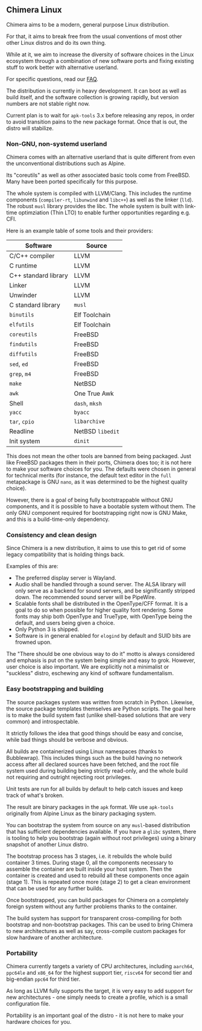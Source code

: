 ## Chimera Linux

Chimera aims to be a modern, general purpose Linux distribution.

For that, it aims to break free from the usual conventions of most
other other Linux distros and do its own thing.

While at it, we aim to increase the diversity of software choices in
the Linux ecosystem through a combination of new software ports and
fixing existing stuff to work better with alternative userland.

For specific questions, read our [FAQ](./faq.html).

The distribution is currently in heavy development. It can boot as well
as build itself, and the software collection is growing rapidly, but
version numbers are not stable right now.

Current plan is to wait for `apk-tools` 3.x before releasing any repos,
in order to avoid transition pains to the new package format. Once that
is out, the distro will stabilize.

### Non-GNU, non-systemd userland

Chimera comes with an alternative userland that is quite different from
even the unconventional distributions such as Alpine.

Its "coreutils" as well as other associated basic tools come from FreeBSD.
Many have been ported specifically for this purpose.

The whole system is compiled with LLVM/Clang. This includes the runtime
components (`compiler-rt`, `libunwind` and `libc++`) as well as the linker
(`lld`). The robust `musl` library provides the libc. The whole system is
built with link-time optimziation (Thin LTO) to enable further opportunities
regarding e.g. CFI.

Here is an example table of some tools and their providers:

| Software             | Source                 |
|----------------------|------------------------|
| C/C++ compiler       | LLVM                   |
| C runtime            | LLVM                   |
| C++ standard library | LLVM                   |
| Linker               | LLVM                   |
| Unwinder             | LLVM                   |
| C standard library   | `musl`                 |
| `binutils`           | Elf Toolchain          |
| `elfutils`           | Elf Toolchain          |
| `coreutils`          | FreeBSD                |
| `findutils`          | FreeBSD                |
| `diffutils`          | FreeBSD                |
| `sed`, `ed`          | FreeBSD                |
| `grep`, `m4`         | FreeBSD                |
| `make`               | NetBSD                 |
| `awk`                | One True Awk           |
| Shell                | `dash`, `mksh`         |
| `yacc`               | `byacc`                |
| `tar`, `cpio`        | `libarchive`           |
| Readline             | NetBSD `libedit`       |
| Init system          | `dinit`                |

This does not mean the other tools are banned from being packaged. Just
like FreeBSD packages them in their ports, Chimera does too; it is not
here to make your software choices for you. The defaults were chosen
in general for technical merits (for instance, the default text editor
in the `full` metapackage is GNU `nano`, as it was determined to be
the highest quality choice).

However, there is a goal of being fully bootstrappable without GNU
components, and it is possible to have a bootable system without them.
The only GNU component required for bootstrapping right now is GNU
Make, and this is a build-time-only dependency.

### Consistency and clean design

Since Chimera is a new distribution, it aims to use this to get rid of
some legacy compatibility that is holding things back.

Examples of this are:

* The preferred display server is Wayland.
* Audio shall be handled through a sound server. The ALSA library will
  only serve as a backend for sound servers, and be significantly stripped
  down. The recommended sound server will be PipeWire.
* Scalable fonts shall be distributed in the OpenType/CFF format. It is
  a goal to do so when possible for higher quality font rendering. Some
  fonts may ship both OpenType and TrueType, with OpenType being the
  default, and users being given a choice.
* Only Python 3 is shipped.
* Software is in general enabled for `elogind` by default and SUID bits
  are frowned upon.

The "There should be one obvious way to do it" motto is always considered
and emphasis is put on the system being simple and easy to grok. However,
user choice is also important. We are explicitly not a minimalist or
"suckless" distro, eschewing any kind of software fundamentalism.

### Easy bootstrapping and building

The source packages system was written from scratch in Python. Likewise,
the source package templates themselves are Python scripts. The goal here
is to make the build system fast (unlike shell-based solutions that are
very common) and introspectable.

It strictly follows the idea that good things should be easy and concise,
while bad things should be verbose and obvious.

All builds are containerized using Linux namespaces (thanks to Bubblewrap).
This includes things such as the build having no network access after all
declared sources have been fetched, and the root file system used during
building being strictly read-only, and the whole build not requiring and
outright rejecting root privileges.

Unit tests are run for all builds by default to help catch issues and
keep track of what's broken.

The result are binary packages in the `apk` format. We use `apk-tools`
originally from Alpine Linux as the binary packaging system.

You can bootstrap the system from source on any `musl`-based distribution
that has sufficient dependencies available. If you have a `glibc` system,
there is tooling to help you bootstrap (again without root privileges)
using a binary snapshot of another Linux distro.

The bootstrap process has 3 stages, i.e. it rebuilds the whole build
container 3 times. During stage 0, all the components necessary to assemble
the container are built inside your host system. Then the container is
created and used to rebuild all these components once again (stage 1).
This is repeated once more (stage 2) to get a clean environment that
can be used for any further builds.

Once bootstrapped, you can build packages for Chimera on a completely
foreign system without any further problems thanks to the container.

The build system has support for transparent cross-compiling for both
bootstrap and non-bootstrap packages. This can be used to bring Chimera
to new architectures as well as say, cross-compile custom packages for
slow hardware of another architecture.

### Portability

Chimera currently targets a variety of CPU architectures, including
`aarch64`, `ppc64le` and `x86_64` for the highest support tier, `riscv64`
for second tier and big-endian `ppc64` for third tier.

As long as LLVM fully supports the target, it is very easy to add support
for new architectures - one simply needs to create a profile, which is
a small configuration file.

Portability is an important goal of the distro - it is not here to make
your hardware choices for you.
